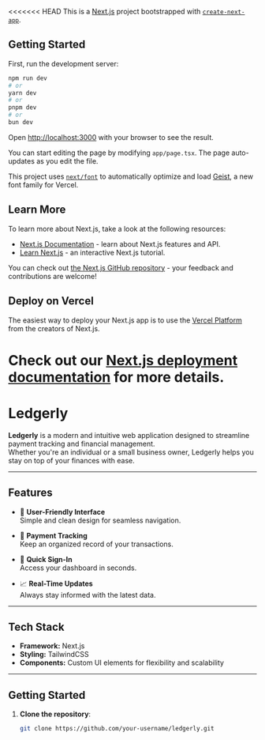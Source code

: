 <<<<<<< HEAD
This is a [Next.js](https://nextjs.org) project bootstrapped with [`create-next-app`](https://nextjs.org/docs/app/api-reference/cli/create-next-app).

## Getting Started

First, run the development server:

```bash
npm run dev
# or
yarn dev
# or
pnpm dev
# or
bun dev
```

Open [http://localhost:3000](http://localhost:3000) with your browser to see the result.

You can start editing the page by modifying `app/page.tsx`. The page auto-updates as you edit the file.

This project uses [`next/font`](https://nextjs.org/docs/app/building-your-application/optimizing/fonts) to automatically optimize and load [Geist](https://vercel.com/font), a new font family for Vercel.

## Learn More

To learn more about Next.js, take a look at the following resources:

- [Next.js Documentation](https://nextjs.org/docs) - learn about Next.js features and API.
- [Learn Next.js](https://nextjs.org/learn) - an interactive Next.js tutorial.

You can check out [the Next.js GitHub repository](https://github.com/vercel/next.js) - your feedback and contributions are welcome!

## Deploy on Vercel

The easiest way to deploy your Next.js app is to use the [Vercel Platform](https://vercel.com/new?utm_medium=default-template&filter=next.js&utm_source=create-next-app&utm_campaign=create-next-app-readme) from the creators of Next.js.

Check out our [Next.js deployment documentation](https://nextjs.org/docs/app/building-your-application/deploying) for more details.
=======
# Ledgerly

**Ledgerly** is a modern and intuitive web application designed to streamline payment tracking and financial management.  
Whether you're an individual or a small business owner, Ledgerly helps you stay on top of your finances with ease.

---

## Features

- 🌟 **User-Friendly Interface**  
  Simple and clean design for seamless navigation.

- 💸 **Payment Tracking**  
  Keep an organized record of your transactions.

- 🔗 **Quick Sign-In**  
  Access your dashboard in seconds.

- 📈 **Real-Time Updates**  
  Always stay informed with the latest data.

---

## Tech Stack

- **Framework:** Next.js  
- **Styling:** TailwindCSS  
- **Components:** Custom UI elements for flexibility and scalability

---

## Getting Started

1. **Clone the repository**:
   ```bash
   git clone https://github.com/your-username/ledgerly.git

